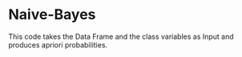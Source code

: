 # Naive-Bayes
This code takes the Data Frame and the class variables as Input and produces apriori probabilities.
